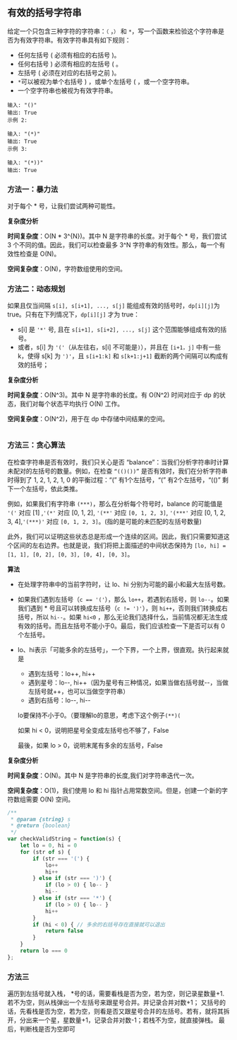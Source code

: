 ## 有效的括号字符串

给定一个只包含三种字符的字符串：`（` ，`）` 和 `*`，写一个函数来检验这个字符串是否为有效字符串。有效字符串具有如下规则：

- 任何左括号 ( 必须有相应的右括号 )。
- 任何右括号 ) 必须有相应的左括号 ( 。
- 左括号 ( 必须在对应的右括号之前 )。
- `*`可以被视为单个右括号 ) ，或单个左括号 ( ，或一个空字符串。
- 一个空字符串也被视为有效字符串。

```
输入: "()"
输出: True
示例 2:

输入: "(*)"
输出: True
示例 3:

输入: "(*))"
输出: True
```

### 方法一：暴力法

对于每个 * 号，让我们尝试两种可能性。

**复杂度分析**

**时间复杂度**：O(N * 3^{N})。其中 N 是字符串的长度。对于每个 * 号，我们尝试 3 个不同的值。因此，我们可以检查最多 3^N 字符串的有效性。那么，每一个有效性检查是 O(N)。

**空间复杂度**：O(N)，字符数组使用的空间。

### 方法二：动态规划

如果且仅当间隔 `s[i], s[i+1], ..., s[j]` 能组成有效的括号时，`dp[i][j]`为 true。只有在下列情况下，`dp[i][j]` 才为 true：

- s[i] 是 `'*'` 号, 且在 `s[i+1], s[i+2], ..., s[j]` 这个范围能够组成有效的括号。
- 或者，s[i] 为 `'('`（从左往右，s[i] 不可能是`)`），并且在 `[i+1，j]` 中有一些 k，使得 s[k] 为 `')'`，且 `s[i+1:k]` 和 `s[k+1:j+1]` 截断的两个间隔可以构成有效的括号；

**复杂度分析**

**时间复杂度**：O(N^3)。其中 N 是字符串的长度。有 O(N^2) 时间对应于 dp 的状态，我们对每个状态平均执行 O(N) 工作。

**空间复杂度**：O(N^2)，用于在 dp 中存储中间结果的空间。

```js

```

### 方法三：贪心算法

在检查字符串是否有效时，我们只关心是否 “balance”：当我们分析字符串时计算未配对的左括号的数量。例如，在检查 `“(()())”` 是否有效时，我们在分析字符串时得到了 1, 2, 1, 2, 1, 0 的平衡过程：“(” 有1个左括号，“(” 有2个左括号，“(()” 剩下一个左括号，依此类推。

例如，如果我们有字符串 `(***)`，那么在分析每个符号时，balance 的可能值是 `'('` 对应 [1] ,`'(*'` 对应 [0, 1, 2], `'(**'` 对应 `[0, 1, 2, 3]`, `'(***'` 对应 [0, 1, 2, 3, 4],`'(***)'` 对应 `[0, 1, 2, 3]`。(指的是可能的未匹配的左括号数量)

此外，我们可以证明这些状态总是形成一个连续的区间。因此，我们只需要知道这个区间的左右边界。也就是说，我们将把上面描述的中间状态保持为 `[lo, hi] = [1, 1], [0, 2], [0, 3], [0, 4], [0, 3]`。

**算法**

- 在处理字符串中的当前字符时，让 lo、hi 分别为可能的最小和最大左括号数。

- 如果我们遇到左括号（`c == '('`），那么 `lo++`，若遇到右括号，则 `lo--`。如果我们遇到 * 号且可以转换成左括号（`c != ')'`），则 `hi++`，否则我们转换成右括号，所以 `hi--`。如果 `hi<0` ，那么无论我们选择什么，当前情况都无法生成有效的括号。而且左括号不能小于0。最后，我们应该检查一下是否可以有 0 个左括号。

- lo、hi表示「可能多余的左括号」，一个下界，一个上界，很直观。执行起来就是

  - 遇到左括号：lo++, hi++
  - 遇到星号：lo--, hi++（因为星号有三种情况，如果当做右括号就--，当做左括号就++，也可以当做空字符串）
  - 遇到右括号：lo--, hi--

  lo要保持不小于0。（要理解lo的意思，考虑下这个例子`(**)(`

  如果 hi < 0，说明把星号全变成左括号也不够了，False

  最後，如果 lo > 0，说明末尾有多余的左括号，False

**复杂度分析**

**时间复杂度**：O(N)。其中 N 是字符串的长度,我们对字符串迭代一次。

**空间复杂度**：O(1)，我们使用 lo 和 hi 指针占用常数空间。但是，创建一个新的字符数组需要 O(N) 空间。

```js
/**
 * @param {string} s
 * @return {boolean}
 */
var checkValidString = function(s) {
    let lo = 0, hi = 0
    for (str of s) {
        if (str === '(') {
            lo++
            hi++
        } else if (str === ')') {
            if (lo > 0) { lo-- }
            hi--
        } else if (str === '*') {
            if (lo > 0) { lo-- }
            hi++
        }
        if (hi < 0) { // 多余的右括号存在直接就可以退出
            return false
        }
    }
    return lo === 0
};
```

### 方法三

遍历到左括号就入栈， *号的话，需要看栈是否为空，若为空，则记录星数量+1.若不为空，则从栈弹出一个左括号来跟星号合并。并记录合并对数+1； 又括号的话，先看栈是否为空，若为空，则看是否又跟星号合并的左括号。若有，就将其拆开，分出来一个星，星数量+1，记录合并对数-1；若栈不为空，就直接弹栈。 最后，判断栈是否为空即可